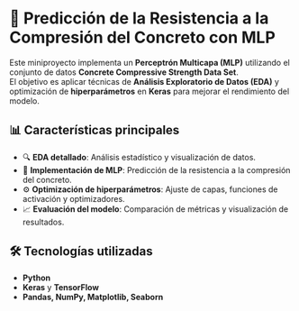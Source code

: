 # 📌 Predicción de la Resistencia a la Compresión del Concreto con MLP  

Este miniproyecto implementa un **Perceptrón Multicapa (MLP)** utilizando el conjunto de datos **Concrete Compressive Strength Data Set**.  
El objetivo es aplicar técnicas de **Análisis Exploratorio de Datos (EDA)** y optimización de **hiperparámetros** en **Keras** para mejorar el rendimiento del modelo.  

## 📊 Características principales  
- 🔍 **EDA detallado**: Análisis estadístico y visualización de datos.  
- 🧠 **Implementación de MLP**: Predicción de la resistencia a la compresión del concreto.  
- ⚙️ **Optimización de hiperparámetros**: Ajuste de capas, funciones de activación y optimizadores.  
- 📈 **Evaluación del modelo**: Comparación de métricas y visualización de resultados.  

## 🛠 Tecnologías utilizadas  
- **Python**  
- **Keras** y **TensorFlow**  
- **Pandas, NumPy, Matplotlib, Seaborn**  
